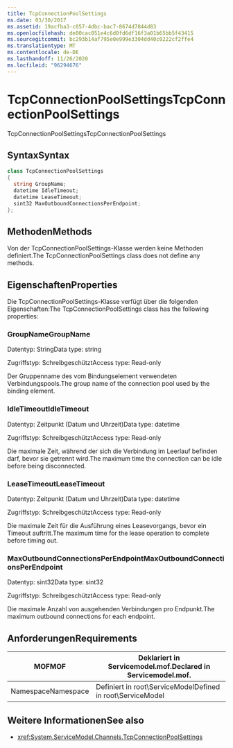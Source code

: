 ```yaml
---
title: TcpConnectionPoolSettings
ms.date: 03/30/2017
ms.assetid: 19acfba3-c057-4dbc-bac7-8674d7844d83
ms.openlocfilehash: de00cac851e4c6d0fd6df16f3a01b65bb5f43415
ms.sourcegitcommit: bc293b14af795e0e999e3304dd40c0222cf2ffe4
ms.translationtype: MT
ms.contentlocale: de-DE
ms.lasthandoff: 11/26/2020
ms.locfileid: "96294676"
---
```

# <a name="tcpconnectionpoolsettings"></a><span data-ttu-id="0f7ff-102">TcpConnectionPoolSettings</span><span class="sxs-lookup"><span data-stu-id="0f7ff-102">TcpConnectionPoolSettings</span></span>

<span data-ttu-id="0f7ff-103">TcpConnectionPoolSettings</span><span class="sxs-lookup"><span data-stu-id="0f7ff-103">TcpConnectionPoolSettings</span></span>  
  
## <a name="syntax"></a><span data-ttu-id="0f7ff-104">Syntax</span><span class="sxs-lookup"><span data-stu-id="0f7ff-104">Syntax</span></span>  
  
```csharp
class TcpConnectionPoolSettings  
{  
  string GroupName;  
  datetime IdleTimeout;  
  datetime LeaseTimeout;  
  sint32 MaxOutboundConnectionsPerEndpoint;  
};  
```  
  
## <a name="methods"></a><span data-ttu-id="0f7ff-105">Methoden</span><span class="sxs-lookup"><span data-stu-id="0f7ff-105">Methods</span></span>  

 <span data-ttu-id="0f7ff-106">Von der TcpConnectionPoolSettings-Klasse werden keine Methoden definiert.</span><span class="sxs-lookup"><span data-stu-id="0f7ff-106">The TcpConnectionPoolSettings class does not define any methods.</span></span>  
  
## <a name="properties"></a><span data-ttu-id="0f7ff-107">Eigenschaften</span><span class="sxs-lookup"><span data-stu-id="0f7ff-107">Properties</span></span>  

 <span data-ttu-id="0f7ff-108">Die TcpConnectionPoolSettings-Klasse verfügt über die folgenden Eigenschaften:</span><span class="sxs-lookup"><span data-stu-id="0f7ff-108">The TcpConnectionPoolSettings class has the following properties:</span></span>  
  
### <a name="groupname"></a><span data-ttu-id="0f7ff-109">GroupName</span><span class="sxs-lookup"><span data-stu-id="0f7ff-109">GroupName</span></span>  

 <span data-ttu-id="0f7ff-110">Datentyp: String</span><span class="sxs-lookup"><span data-stu-id="0f7ff-110">Data type: string</span></span>  
  
 <span data-ttu-id="0f7ff-111">Zugriffstyp: Schreibgeschützt</span><span class="sxs-lookup"><span data-stu-id="0f7ff-111">Access type: Read-only</span></span>  
  
 <span data-ttu-id="0f7ff-112">Der Gruppenname des vom Bindungselement verwendeten Verbindungspools.</span><span class="sxs-lookup"><span data-stu-id="0f7ff-112">The group name of the connection pool used by the binding element.</span></span>  
  
### <a name="idletimeout"></a><span data-ttu-id="0f7ff-113">IdleTimeout</span><span class="sxs-lookup"><span data-stu-id="0f7ff-113">IdleTimeout</span></span>  

 <span data-ttu-id="0f7ff-114">Datentyp: Zeitpunkt (Datum und Uhrzeit)</span><span class="sxs-lookup"><span data-stu-id="0f7ff-114">Data type: datetime</span></span>  
  
 <span data-ttu-id="0f7ff-115">Zugriffstyp: Schreibgeschützt</span><span class="sxs-lookup"><span data-stu-id="0f7ff-115">Access type: Read-only</span></span>  
  
 <span data-ttu-id="0f7ff-116">Die maximale Zeit, während der sich die Verbindung im Leerlauf befinden darf, bevor sie getrennt wird.</span><span class="sxs-lookup"><span data-stu-id="0f7ff-116">The maximum time the connection can be idle before being disconnected.</span></span>  
  
### <a name="leasetimeout"></a><span data-ttu-id="0f7ff-117">LeaseTimeout</span><span class="sxs-lookup"><span data-stu-id="0f7ff-117">LeaseTimeout</span></span>  

 <span data-ttu-id="0f7ff-118">Datentyp: Zeitpunkt (Datum und Uhrzeit)</span><span class="sxs-lookup"><span data-stu-id="0f7ff-118">Data type: datetime</span></span>  
  
 <span data-ttu-id="0f7ff-119">Zugriffstyp: Schreibgeschützt</span><span class="sxs-lookup"><span data-stu-id="0f7ff-119">Access type: Read-only</span></span>  
  
 <span data-ttu-id="0f7ff-120">Die maximale Zeit für die Ausführung eines Leasevorgangs, bevor ein Timeout auftritt.</span><span class="sxs-lookup"><span data-stu-id="0f7ff-120">The maximum time for the lease operation to complete before timing out.</span></span>  
  
### <a name="maxoutboundconnectionsperendpoint"></a><span data-ttu-id="0f7ff-121">MaxOutboundConnectionsPerEndpoint</span><span class="sxs-lookup"><span data-stu-id="0f7ff-121">MaxOutboundConnectionsPerEndpoint</span></span>  

 <span data-ttu-id="0f7ff-122">Datentyp: sint32</span><span class="sxs-lookup"><span data-stu-id="0f7ff-122">Data type: sint32</span></span>  
  
 <span data-ttu-id="0f7ff-123">Zugriffstyp: Schreibgeschützt</span><span class="sxs-lookup"><span data-stu-id="0f7ff-123">Access type: Read-only</span></span>  
  
 <span data-ttu-id="0f7ff-124">Die maximale Anzahl von ausgehenden Verbindungen pro Endpunkt.</span><span class="sxs-lookup"><span data-stu-id="0f7ff-124">The maximum outbound connections for each endpoint.</span></span>  
  
## <a name="requirements"></a><span data-ttu-id="0f7ff-125">Anforderungen</span><span class="sxs-lookup"><span data-stu-id="0f7ff-125">Requirements</span></span>  
  
|<span data-ttu-id="0f7ff-126">MOF</span><span class="sxs-lookup"><span data-stu-id="0f7ff-126">MOF</span></span>|<span data-ttu-id="0f7ff-127">Deklariert in Servicemodel.mof.</span><span class="sxs-lookup"><span data-stu-id="0f7ff-127">Declared in Servicemodel.mof.</span></span>|  
|---------|-----------------------------------|  
|<span data-ttu-id="0f7ff-128">Namespace</span><span class="sxs-lookup"><span data-stu-id="0f7ff-128">Namespace</span></span>|<span data-ttu-id="0f7ff-129">Definiert in root\ServiceModel</span><span class="sxs-lookup"><span data-stu-id="0f7ff-129">Defined in root\ServiceModel</span></span>|  
  
## <a name="see-also"></a><span data-ttu-id="0f7ff-130">Weitere Informationen</span><span class="sxs-lookup"><span data-stu-id="0f7ff-130">See also</span></span>

- <xref:System.ServiceModel.Channels.TcpConnectionPoolSettings>
